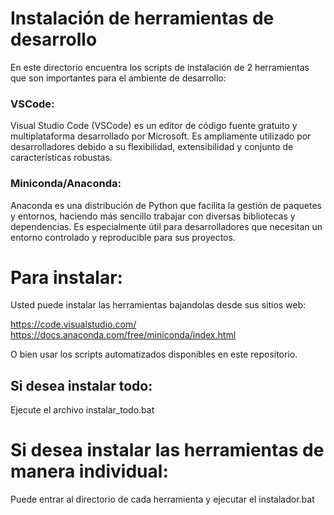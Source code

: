 # Instalación de herramientas de desarrollo

En este directorio encuentra los scripts de instalación de 2 herramientas que son importantes para el ambiente de desarrollo:

### VSCode: 
Visual Studio Code (VSCode) es un editor de código fuente gratuito y multiplataforma desarrollado por Microsoft. Es ampliamente utilizado por desarrolladores debido a su flexibilidad, extensibilidad y conjunto de características robustas. 

### Miniconda/Anaconda: 
Anaconda es una distribución de Python que facilita la gestión de paquetes y entornos, haciendo más sencillo trabajar con diversas bibliotecas y dependencias. Es especialmente útil para desarrolladores que necesitan un entorno controlado y reproducible para sus proyectos.



# Para instalar:
Usted puede instalar las herramientas bajandolas desde sus sitios web:

https://code.visualstudio.com/
https://docs.anaconda.com/free/miniconda/index.html

O bien usar los scripts automatizados disponibles en este repositorio.

## Si desea instalar todo:

Ejecute el archivo instalar_todo.bat

# Si desea instalar las herramientas de manera individual:

Puede entrar al directorio de cada herramienta y ejecutar el instalador.bat